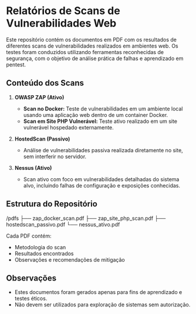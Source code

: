 # Relatórios de Scans de Vulnerabilidades Web

Este repositório contém os documentos em PDF com os resultados de diferentes scans de vulnerabilidades realizados em ambientes web. Os testes foram conduzidos utilizando ferramentas reconhecidas de segurança, com o objetivo de análise prática de falhas e aprendizado em pentest.

## Conteúdo dos Scans

1. **OWASP ZAP (Ativo)**  
   - **Scan no Docker:** Teste de vulnerabilidades em um ambiente local usando uma aplicação web dentro de um container Docker.  
   - **Scan em Site PHP Vulnerável:** Teste ativo realizado em um site vulnerável hospedado externamente.  

2. **HostedScan (Passivo)**  
   - Análise de vulnerabilidades passiva realizada diretamente no site, sem interferir no servidor.  

3. **Nessus (Ativo)**  
   - Scan ativo com foco em vulnerabilidades detalhadas do sistema alvo, incluindo falhas de configuração e exposições conhecidas.  

## Estrutura do Repositório

/pdfs
├── zap_docker_scan.pdf
├── zap_site_php_scan.pdf
├── hostedscan_passivo.pdf
└── nessus_ativo.pdf

Cada PDF contém:  
- Metodologia do scan  
- Resultados encontrados  
- Observações e recomendações de mitigação  

## Observações

- Estes documentos foram gerados apenas para fins de aprendizado e testes éticos.  
- Não devem ser utilizados para exploração de sistemas sem autorização.  

